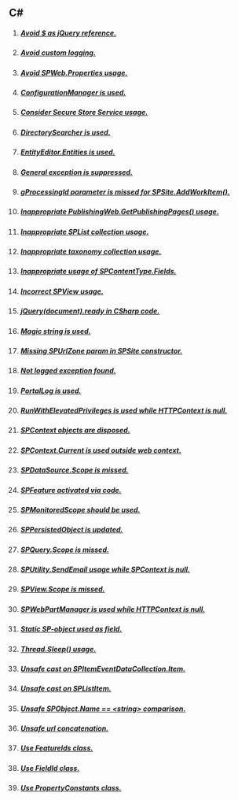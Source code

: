 ## C# 

1. ##### [Avoid $ as jQuery reference.](RESP510242.md)
1. ##### [Avoid custom logging.](RESP510239.md)
1. ##### [Avoid SPWeb.Properties usage.](RESP510240.md)
1. ##### [ConfigurationManager is used.](RESP510202.md)
1. ##### [Consider Secure Store Service usage.](RESP510206.md)
1. ##### [DirectorySearcher is used.](RESP510212.md)
1. ##### [EntityEditor.Entities is used.](RESP510251.md)
1. ##### [General exception is suppressed.](RESP510236.md)
1. ##### [gProcessingId parameter is missed for SPSite.AddWorkItem().](RESP510257.md)
1. ##### [Inappropriate PublishingWeb.GetPublishingPages() usage.](RESP510232.md)
1. ##### [Inappropriate SPList collection usage.](RESP510209.md)
1. ##### [Inappropriate taxonomy collection usage.](RESP510227.md)
1. ##### [Inappropriate usage of SPContentType.Fields.](RESP510258.md)
1. ##### [Incorrect SPView usage.](RESP510247.md)
1. ##### [jQuery(document).ready in CSharp code.](RESP510223.md)
1. ##### [Magic string is used.](RESP510225.md)
1. ##### [Missing SPUrlZone param in SPSite constructor.](RESP510238.md)
1. ##### [Not logged exception found.](RESP510241.md)
1. ##### [PortalLog is used.](RESP510245.md)
1. ##### [RunWithElevatedPrivileges is used while HTTPContext is null.](RESP510244.md)
1. ##### [SPContext objects are disposed.](RESP510261.md)
1. ##### [SPContext.Current is used outside web context.](RESP510222.md)
1. ##### [SPDataSource.Scope is missed.](RESP510218.md)
1. ##### [SPFeature activated via code.](RESP512101.md)
1. ##### [SPMonitoredScope should be used.](RESP510208.md)
1. ##### [SPPersistedObject is updated.](RESP510243.md)
1. ##### [SPQuery.Scope is missed.](RESP510210.md)
1. ##### [SPUtility.SendEmail usage while SPContext is null.](RESP510252.md)
1. ##### [SPView.Scope is missed.](RESP510205.md)
1. ##### [SPWebPartManager is used while HTTPContext is null.](RESP510249.md)
1. ##### [Static SP-object used as field.](RESP510234.md)
1. ##### [Thread.Sleep() usage.](RESP510201.md)
1. ##### [Unsafe cast on SPItemEventDataCollection.Item.](RESP510259.md)
1. ##### [Unsafe cast on SPListItem.](RESP510213.md)
1. ##### [Unsafe SPObject.Name == \<string> comparison.](RESP510235.md)
1. ##### [Unsafe url concatenation.](RESP510228.md)
1. ##### [Use FeatureIds class.](RESP510254.md)
1. ##### [Use FieldId class.](RESP510255.md)
1. ##### [Use PropertyConstants class.](RESP510203.md)

